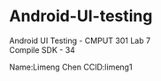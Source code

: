 # Android-UI-testing
Android UI Testing - CMPUT 301 Lab 7   
Compile SDK - 34

Name:Limeng Chen
CCID:limeng1
